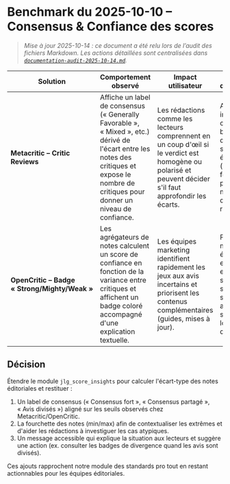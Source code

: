 # Benchmark du 2025-10-10 – Consensus & Confiance des scores

> _Mise à jour 2025-10-14 : ce document a été relu lors de l’audit des fichiers Markdown. Les actions détaillées sont centralisées dans [`documentation-audit-2025-10-14.md`](documentation-audit-2025-10-14.md)._

| Solution | Comportement observé | Impact utilisateur | Opportunité d'amélioration |
| --- | --- | --- | --- |
| **Metacritic – Critic Reviews** | Affiche un label de consensus (« Generally Favorable », « Mixed », etc.) dérivé de l'écart entre les notes des critiques et expose le nombre de critiques pour donner un niveau de confiance. | Les rédactions comme les lecteurs comprennent en un coup d'œil si le verdict est homogène ou polarisé et peuvent décider s'il faut approfondir les écarts. | Ajouter un indicateur de consensus basé sur la dispersion des scores éditoriaux (écart-type + fourchette) pour donner le même niveau de lecture rapide. |
| **OpenCritic – Badge « Strong/Mighty/Weak »** | Les agrégateurs de notes calculent un score de confiance en fonction de la variance entre critiques et affichent un badge coloré accompagné d'une explication textuelle. | Les équipes marketing identifient rapidement les jeux aux avis incertains et priorisent les contenus complémentaires (guides, mises à jour). | Fournir un message éditorial (texte et ARIA) qui explique la stabilité des scores et suggère les actions suivantes lorsqu'ils sont divergents. |

## Décision

Étendre le module `jlg_score_insights` pour calculer l'écart-type des notes éditoriales et restituer :

1. Un label de consensus (« Consensus fort », « Consensus partagé », « Avis divisés ») aligné sur les seuils observés chez Metacritic/OpenCritic.
2. La fourchette des notes (min/max) afin de contextualiser les extrêmes et d'aider les rédactions à investiguer les cas atypiques.
3. Un message accessible qui explique la situation aux lecteurs et suggère une action (ex. consulter les badges de divergence quand les avis sont divisés).

Ces ajouts rapprochent notre module des standards pro tout en restant actionnables pour les équipes éditoriales.
